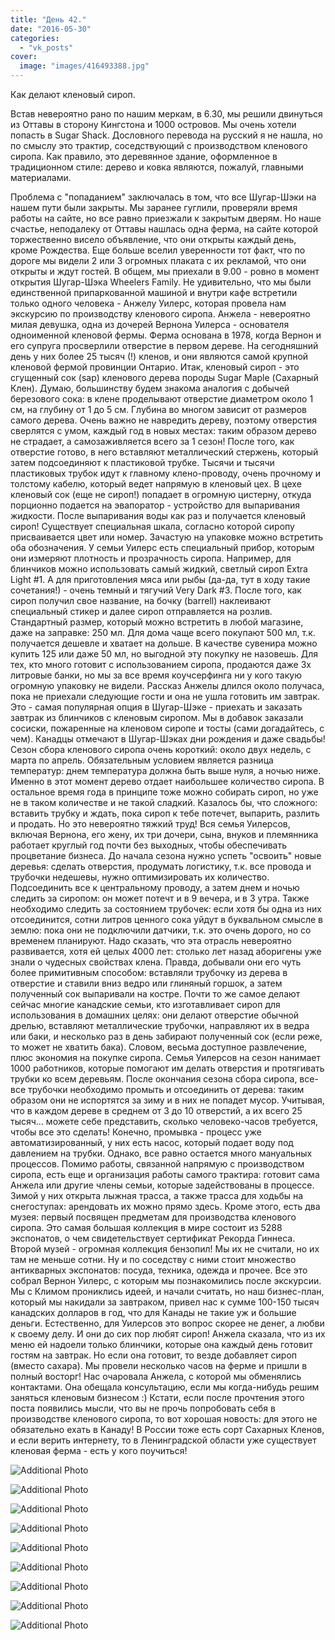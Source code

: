 ```yaml
---
title: "День 42."
date: "2016-05-30"
categories: 
  - "vk_posts"
cover:
  image: "images/416493388.jpg"
---
```


Как делают кленовый сироп.

Встав невероятно рано по нашим меркам, в 6.30, мы решили двинуться из Оттавы в сторону Кингстона и 1000 островов. Мы очень хотели попасть в Sugar Shack. Дословного перевода на русский я не нашла, но по смыслу это трактир, соседствующий с производством кленового сиропа. Как правило, это деревянное здание, оформленное в традиционном стиле: дерево и ковка являются, пожалуй, главными материалами.

<!--more-->

Проблема с "попаданием" заключалась в том, что все Шугар-Шэки на нашем пути были закрыты. Мы заранее гуглили, проверяли время работы на сайте, но все равно приезжали к закрытым дверям. Но наше счастье, неподалеку от Оттавы нашлась одна ферма, на сайте которой торжественно висело объявление, что они открыты каждый день, кроме Рождества. Еще больше вселил уверенности тот факт, что по дороге мы видели 2 или 3 огромных плаката с их рекламой, что они открыты и ждут гостей. В общем, мы приехали в 9.00 - ровно в момент открытия Шугар-Шэка Wheelers Family. Не удивительно, что мы были единственной припаркованной машиной и внутри кафе встретили только одного человека - Анжелу Уилерс, которая провела нам экскурсию по производству кленового сиропа. Анжела - невероятно милая девушка, одна из дочерей Вернона Уилерса - основателя одноименной кленовой фермы. Ферма основана в 1978, когда Вернон и его супруга просверлили отверстие в первом дереве. На сегодняшний день у них более 25 тысяч (!) кленов, и они являются самой крупной кленовой фермой провинции Онтарио. Итак, кленовый сироп - это сгущенный сок (sap) кленового дерева породы Sugar Maple (Сахарный Клен). Думаю, большинству будем знакома аналогия с добычей березового сока: в клене проделывают отверстие диаметром около 1 см, на глубину от 1 до 5 см. Глубина во многом зависит от размеров самого дерева. Очень важно не навредить дереву, поэтому отверстия сверлятся с умом, каждый год в новых местах: таким образом дерево не страдает, а самозаживляется всего за 1 сезон! После того, как отверстие готово, в него вставляют металлический стержень, который затем подсоединяют к пластиковой трубке. Тысячи и тысячи пластиковых трубок идут к главному клено-проводу, очень прочному и толстому кабелю, который ведет напрямую в кленовый цех. В цехе кленовый сок (еще не сироп!) попадает в огромную цистерну, откуда порционно подается на эвапоратор - устройство для выпаривания жидкости. После выпаривания воды как раз и получается кленовый сироп! Существует специальная шкала, согласно которой сиропу присваивается цвет или номер. Зачастую на упаковке можно встретить оба обозначения. У семьи Уилерс есть специальный прибор, которым они измеряют плотность и прозрачность сиропа. Например, для блинчиков можно использовать самый жидкий, светлый сироп Extra Light #1. А для приготовления мяса или рыбы (да-да, тут в ходу такие сочетания!) - очень темный и тягучий Very Dark #3. После того, как сироп получил свое название, на бочку (barrell) наклеивают специальный стикер и далее сироп отправляется на розлив. Стандартный размер, который можно встретить в любой магазине, даже на заправке: 250 мл. Для дома чаще всего покупают 500 мл, т.к. получается дешевле и хватает на дольше. В качестве сувенира можно купить 125 или даже 50 мл, но выгодной эту покупку не назовешь. Для тех, кто много готовит с использованием сиропа, продаются даже 3х литровые банки, но мы за все время коучсерфинга ни у кого такую огромную упаковку не видели. Рассказ Анжелы длился около получаса, пока не приехали следующие гости и она не ушла готовить им завтрак. Это - самая популярная опция в Шугар-Шэке - приехать и заказать завтрак из блинчиков с кленовым сиропом. Мы в добавок заказали сосиски, пожаренные на кленовом сиропе и тосты (сами догадайтесь, с чем). Канадцы отмечают в Шугар-Шэках дни рождения и даже свадьбы! Сезон сбора кленового сиропа очень короткий: около двух недель, с марта по апрель. Обязательным условием является разница температур: днем температура должна быть выше нуля, а ночью ниже. Именно в этот момент дерево отдает наибольшее количество сиропа. В остальное время года в принципе тоже можно собирать сироп, но уже не в таком количестве и не такой сладкий. Казалось бы, что сложного: вставить трубку и ждать, пока сироп к тебе потечет, выпарить, разлить и продать. Но это невероятно тяжкий труд! Вся семья Уилерсов, включая Вернона, его жену, их три дочери, сына, внуков и племянника работает круглый год почти без выходных, чтобы обеспечивать процветание бизнеса. До начала сезона нужно успеть "освоить" новые деревья: сделать отверстия, продумать логистику, т.к. все провода и трубочки недешевы, нужно оптимизировать их количество. Подсоединить все к центральному проводу, а затем днем и ночью следить за сиропом: он может потечт и в 9 вечера, и в 3 утра. Также необходимо следить за состоянием трубочек: если хотя бы одна из них отсоединится, сотни литров ценного сока уйдут в буквальном смысле в землю: пока они не подключили датчики, т.к. это очень дорого, но со временем планируют. Надо сказать, что эта отрасль невероятно развивается, хотя ей целых 4000 лет: столько лет назад аборигены уже знали о чудесных свойствах клена. Правда, добывали они его чуть более примитивным способом: вставляли трубочку из дерева в отверстие и ставили вниз ведро или глиняный горшок, а затем полученный сок выпаривали на костре. Почти то же самое делают сейчас многие канадские семьи, кто изготавливает сироп для использования в домашних целях: они делают отверстие обычной дрелью, вставляют металлические трубочки, направляют их в ведра или баки, и несколько раз в день забирают полученный сок (если реже, то может не хватить бака). Словом, весьма доступное развлечение, плюс экономия на покупке сиропа. Семья Уилерсов на сезон нанимает 1000 работников, которые помогают им делать отверстия и протягивать трубки ко всем деревьям. После окончания сезона сбора сиропа, все-все трубочки необходимо промыть и отсоединить от дерева: таким образом они не испортятся за зиму и в них не попадет мусор. Учитывая, что в каждом дереве в среднем от 3 до 10 отверстий, а их всего 25 тысяч... можете себе представить, сколько человеко-часов требуется, чтобы все это сделать! Конечно, промывка - процесс уже автоматизированный, у них есть насос, который подает воду под давлением на трубки. Однако, все равно остается много мануальных процессов. Помимо работы, связанной напрямую с производством сиропа, есть еще и организация работы самого трактира: готовит сама Анжела или другие члены семьи, которые задействованы в процессе. Зимой у них открыта лыжная трасса, а также трасса для ходьбы на снегоступах: арендовать их можно прямо здесь. Кроме этого, есть два музея: первый посвящен предметам для производства кленового сиропа. Это самая большая коллекция в мире состоит из 5288 экспонатов, о чем свидетельствует сертификат Рекорда Гиннеса. Второй музей - огромная коллекция бензопил! Мы их не считали, но их там не меньше сотни. Ну и по соседству с ними стоит множество антикварных экспонатов: посуда, техника, одежда и прочее. Все это собрал Вернон Уилерс, с которым мы познакомились после экскурсии. Мы с Климом прониклись идеей, и начали считать, но наш бизнес-план, который мы накидали за завтраком, привел нас к сумме 100-150 тысяч канадских долларов в год, что для Канады не такие уж и большие деньги. Естественно, для Уилерсов это вопрос скорее не денег, а любви к своему делу. И они до сих пор любят сироп! Анжела сказала, что из их меню ей надоели только блинчики, которые она каждый день готовит гостям на завтрак. Но если она готовит, то везде добавляет сироп (вместо сахара). Мы провели несколько часов на ферме и пришли в полный восторг! Нас очаровала Анжела, с которой мы обменялись контактами. Она обещала консультацию, если мы когда-нибудь решим заняться кленовым бизнесом :) Кстати, если после прочтения этого поста появились мысли, что вы не прочь попробовать себя в производстве кленового сиропа, то вот хорошая новость: для этого не обязательно ехать в Канаду! В России тоже есть сорт Сахарных Кленов, и если верить интернету, то в Ленинградской области уже существует кленовая ферма - есть у кого поучиться!

![Additional Photo](https://vodpop.ru/wp-content/uploads/2023/07/416493390.jpg)

![Additional Photo](https://vodpop.ru/wp-content/uploads/2023/07/416493391.jpg)

![Additional Photo](https://vodpop.ru/wp-content/uploads/2023/07/416493392.jpg)

![Additional Photo](https://vodpop.ru/wp-content/uploads/2023/07/416493393.jpg)

![Additional Photo](https://vodpop.ru/wp-content/uploads/2023/07/416493394.jpg)

![Additional Photo](https://vodpop.ru/wp-content/uploads/2023/07/416493395.jpg)

![Additional Photo](https://vodpop.ru/wp-content/uploads/2023/07/416493396.jpg)

![Additional Photo](https://vodpop.ru/wp-content/uploads/2023/07/416493397.jpg)

![Additional Photo](https://vodpop.ru/wp-content/uploads/2023/07/416493398.jpg)
